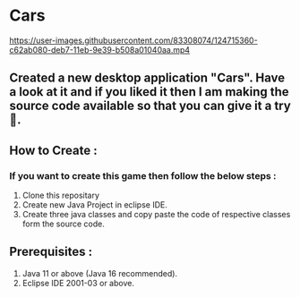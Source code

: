 # Cars

https://user-images.githubusercontent.com/83308074/124715360-c62ab080-deb7-11eb-9e39-b508a01040aa.mp4

## Created a new desktop application "Cars". Have a look at it and if you liked it then I am making the source code available so that you can give it a try 🤘.

## How to Create :
### If you want to create this game then follow the below steps :
1. Clone this repositary
2. Create new Java Project in eclipse IDE.
3. Create three java classes and copy paste the code of respective classes form the source code.

## Prerequisites : 
1. Java 11 or above (Java 16 recommended).
2. Eclipse IDE 2001-03 or above.
